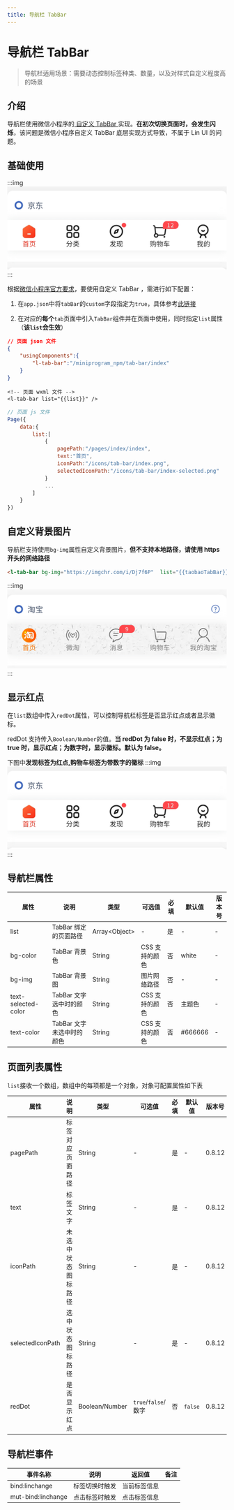 ```yaml
---
title: 导航栏 TabBar
---
```


# <H2Icon /> 导航栏 TabBar

> 导航栏适用场景：需要动态控制标签种类、数量，以及对样式自定义程度高的场景

## 介绍

导航栏使用微信小程序的[ 自定义 TabBar ](https://developers.weixin.qq.com/miniprogram/dev/framework/ability/custom-tabbar.html)实现。**在初次切换页面时，会发生闪烁**，该问题是微信小程序自定义 TabBar 底层实现方式导致，不属于 Lin UI 的问题。

## 基础使用
:::img
![height=100](/screenshots/tab-bar/1.png)
:::

根据[微信小程序官方要求](https://developers.weixin.qq.com/miniprogram/dev/framework/ability/custom-tabbar.html)，要使用自定义 TabBar ，需进行如下配置：

1. 在`app.json`中将`tabBar`的`custom`字段指定为`true`，具体参考[此链接](https://developers.weixin.qq.com/miniprogram/dev/framework/ability/custom-tabbar.html)


2. 在对应的**每个**`tab`页面中引入`TabBar`组件并在页面中使用，同时指定`list`属性（**该`list`会生效**）

  ```json
  // 页面 json 文件
  {
      "usingComponents":{
          "l-tab-bar":"/miniprogram_npm/tab-bar/index"
      }
  }
  ```

  ```wxml
  <!-- 页面 wxml 文件 -->
  <l-tab-bar list="{{list}}" />
  ```

  ```js
  // 页面 js 文件
  Page({
      data:{
          list:[
              {
                  pagePath:"/pages/index/index",
                  text:"首页",
                  iconPath:"/icons/tab-bar/index.png",
                  selectedIconPath:"/icons/tab-bar/index-selected.png"
              }
              ...
          ]
      }
  })
  ```

## 自定义背景图片
导航栏支持使用`bg-img`属性自定义背景图片，**但不支持本地路径，请使用 https 开头的网络路径**

```html
<l-tab-bar bg-img="https://imgchr.com/i/Dj7f6P"  list="{{taobaoTabBar}}" />
```

:::img
![height=100](/screenshots/tab-bar/2.png)
:::
## 显示红点
在`list`数组中传入`redDot`属性，可以控制导航栏标签是否显示红点或者显示徽标。

redDot 支持传入`Boolean/Number`的值。**当 redDot 为 false 时，不显示红点；为 true 时，显示红点；为数字时，显示徽标。默认为 false。**

下图中**发现标签为红点,购物车标签为带数字的徽标**
:::img
![height=100](/screenshots/tab-bar/1.png)
:::


## 导航栏属性

| 属性                  | 说明                      | 类型            | 可选值         | 必填 | 默认值  | 版本号 |
| --------------------- | ------------------------- | --------------- | -------------- | ---- | ------- | ------ |
| list                  | TabBar 绑定的页面路径     | Array\<Object\> | -              | 是   | -       | -      |
| bg-color              | TabBar 背景色             | String          | CSS 支持的颜色 | 否   | white   | -      |
| bg-img                | TabBar 背景图             | String          | 图片网络路径   | 否   | -       | -      |
| text-selected-color   | TabBar 文字选中时的颜色   | String          | CSS 支持的颜色 | 否   | 主题色  | -      |
| text-color            | TabBar 文字未选中时的颜色 | String          | CSS 支持的颜色 | 否   | #666666 | -      |

## 页面列表属性

`list`接收一个数组，数组中的每项都是一个对象，对象可配置属性如下表

| 属性               | 说明               | 类型           | 可选值              | 必填 | 默认值  | 版本号 |
| ------------------ | ------------------ | -------------- | ------------------- | ---- | ------- | ------ |
| pagePath           | 标签对应页面路径   | String         | -                   | 是   | -       | 0.8.12 |
| text               | 标签文字           | String         | -                   | 是   | -       | 0.8.12 |
| iconPath | 未选中状态图标路径 | String         | -                   | 是   | -       | 0.8.12 |
| selectedIconPath   | 选中状态图标路径   | String         | -                   | 是   | -       | 0.8.12 |
| redDot             | 是否显示红点       | Boolean/Number | `true`/`false`/数字 | 否   | `false` | 0.8.12 |


## 导航栏事件

| 事件名称           | 说明           | 返回值       | 备注 |
| ------------------ | -------------- | ------------ | ---- |
| bind:linchange     | 标签切换时触发 | 当前标签信息 |      |
| mut-bind:linchange | 点击标签时触发 | 点击标签信息 |      |

<RightMenu />
